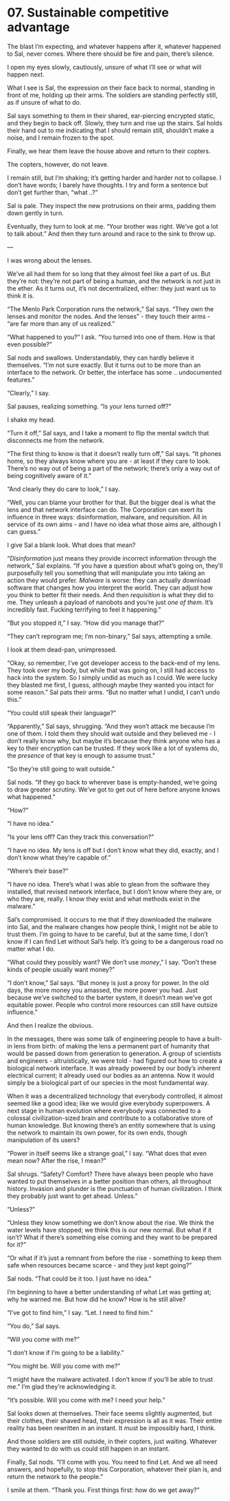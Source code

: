 # 07. Sustainable competitive advantage

The blast I’m expecting, and whatever happens after it, whatever happened to Sal, never comes. Where there should be fire and pain, there’s silence.

I open my eyes slowly, cautiously, unsure of what I’ll see or what will happen next.

What I see is Sal, the expression on their face back to normal,  standing in front of me, holding up their arms. The soldiers are standing perfectly still, as if unsure of what to do.

Sal says something to them in their shared, ear-piercing encrypted static, and they begin to back off. Slowly, they turn and rise up the stairs. Sal holds their hand out to me indicating that I should remain still, shouldn’t make a noise, and I remain frozen to the spot.

Finally, we hear them leave the house above and return to their copters.

The copters, however, do not leave.

I remain still, but I’m shaking; it’s getting harder and harder not to collapse. I don’t have words; I barely have thoughts. I try and form a sentence but don’t get further than, “what ..?”

Sal is pale. They inspect the new protrusions on their arms, padding them down gently in turn.

Eventually, they turn to look at me. “Your brother was right. We’ve got a lot to talk about.” And then they turn around and race to the sink to throw up.

—

I was wrong about the lenses.

We’ve all had them for so long that they almost feel like a part of us. But they’re not: they’re not part of being a human, and the network is not just in the ether. As it turns out, it’s not decentralized, either: they just want us to think it is.

“The Menlo Park Corporation runs the network,” Sal says. “They own the lenses and monitor the nodes. And the lenses” - they touch their arms - “are far more than any of us realized.”

“What happened to you?” I ask. “You turned into one of them. How is that even possible?”

Sal nods and swallows. Understandably, they can hardly believe it themselves. “I’m not sure exactly. But it turns out to be more than an interface to the network. Or better, the interface has some .. undocumented features.”

“Clearly,” I say.

Sal pauses, realizing something. “Is your lens turned off?”

I shake my head.

“Turn it off,” Sal says, and I take a moment to flip the mental switch that disconnects me from the network.

“The first thing to know is that it doesn’t really turn off,” Sal says. “It phones home, so they always know where you are - at least if they care to look. There’s no way out of being a part of the network; there’s only a way out of being cognitively aware of it.”

“And clearly they do care to look,” I say.

“Well, you can blame your brother for that. But the bigger deal is what the lens and that network interface can do. The Corporation can exert its influence in three ways: disinformation, malware, and requisition. All in service of its own aims - and I have no idea what those aims are, although I can guess.”

I give Sal a blank look. What does that mean?

“*Disinformation* just means they provide incorrect information through the network,” Sal explains. “If you have a question about what’s going on, they’ll purposefully tell you something that will manipulate you into taking an action they would prefer. *Malware* is worse: they can actually download software that changes how you interpret the world. They can adjust how you think to better fit their needs. And then *requisition* is what they did to me. They unleash a payload of nanobots and you’re just *one of them*. It’s incredibly fast. Fucking terrifying to feel it happening.”

“But you stopped it,” I say. “How did you manage that?”

“They can’t reprogram me; I’m non-binary,” Sal says, attempting a smile.

I look at them dead-pan, unimpressed.

“Okay, so remember, I’ve got developer access to the back-end of my lens. They took over my body, but while that was going on, I still had access to hack into the system. So I simply undid as much as I could. We were lucky they blasted me first, I guess, although maybe they wanted you intact for some reason.” Sal pats their arms. “But no matter what I undid, I can’t undo this.”

“You could still speak their language?”

“Apparently,” Sal says, shrugging. “And they won’t attack me because I’m one of them. I told them they should wait outside and they believed me - I don’t really know why, but maybe it’s because they think anyone who has a key to their encryption can be trusted. If they work like a lot of systems do, the *presence* of that key is enough to assume trust.”

“So they’re still going to wait outside.”

Sal nods. “If they go back to wherever base is empty-handed, we’re going to draw greater scrutiny. We’ve got to get out of here before anyone knows what happened.”

“How?”

“I have no idea.”

“Is your lens off? Can they track this conversation?”

“I have no idea. My lens is off but I don’t know what they did, exactly, and I don’t know what they’re capable of.”

“Where’s their base?”

“I have no idea. There’s what I was able to glean from the software they installed, that revised network interface, but I don’t know where they are, or who they are, really. I know they exist and what methods exist in the malware.”

Sal’s compromised. It occurs to me that if they downloaded the malware into Sal, and the malware changes how people think, I might not be able to trust them. I’m going to have to be careful, but at the same time, I don’t know if I can find Let without Sal’s help. It’s going to be a dangerous road no matter what I do.

“What could they possibly want? We don’t use *money*,” I say. “Don’t these kinds of people usually want money?”

“I don’t know,” Sal says. “But money is just a proxy for power. In the old days, the more money you amassed, the more power you had. Just because we’ve switched to the barter system, it doesn’t mean we’ve got equitable power. People who control more resources can still have outsize influence.”

And then I realize the obvious.

In the messages, there was some talk of engineering people to have a built-in lens from birth: of making the lens a permanent part of humanity that would be passed down from generation to generation. A group of scientists and engineers - altruistically, we were told - had figured out how to create a biological network interface. It was already powered by our body’s inherent electrical current; it already used our bodies as an antenna. Now it would simply be a biological part of our species in the most fundamental way.

When it was a decentralized technology that everybody controlled, it almost seemed like a good idea; like we would give everybody superpowers. A next stage in human evolution where everybody was connected to a colossal civilization-sized brain and contribute to a collaborative store of human knowledge. But knowing there’s an entity somewhere that is using the network to maintain its own power, for its own ends, though manipulation of its users?

“Power in itself seems like a strange goal,” I say. “What does that even mean now? After the rise, I mean?”

Sal shrugs. “Safety? Comfort? There have always been people who have wanted to put themselves in a better position than others, all throughout history. Invasion and plunder is the punctuation of human civilization. I think they probably just want to get ahead. Unless.”

“Unless?”

“Unless they know something we don’t know about the rise. We think the water levels have stopped; we think this is our new normal. But what if it isn’t? What if there’s something else coming and they want to be prepared for it?”

“Or what if it’s just a remnant from before the rise - something to keep them safe when resources became scarce - and they just kept going?”

Sal nods. “That could be it too. I just have no idea.”

I’m beginning to have a better understanding of what Let was getting at; why he warned me. But how did he know? How is he still alive?

“I’ve got to find him,” I say. “Let. I need to find him.”

“You do,” Sal says.

“Will you come with me?”

“I don’t know if I’m going to be a liability.”

“You might be. Will you come with me?”

“I might have the malware activated. I don’t know if you’ll be able to trust me.” I’m glad they’re acknowledging it.

“It’s possible. Will you come with me? I need your help.”

Sal looks down at themselves. Their face seems slightly augmented, but their clothes, their shaved head, their expression is all as it was. Their entire reality has been rewritten in an instant. It must be impossibly hard, I think.

And those soldiers are still outside, in their copters, just waiting. Whatever they wanted to do with us could still happen in an instant.

Finally, Sal nods. “I’ll come with you. You need to find Let. And we all need answers, and hopefully, to stop this Corporation, whatever their plan is, and return the network to the people.”

I smile at them. “Thank you. First things first: how do we get away?”
